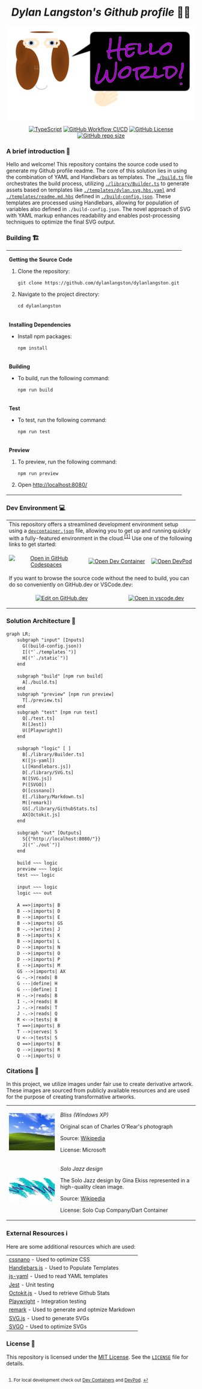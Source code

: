 <h1 align="center"><strong><em>Dylan Langston's Github profile</em> 🙋‍♂️</strong></h1>
<p align="center">
    <img src="../dylan.svg" alt="Dylan Langston's Github profile 🙋‍♂️" align="center"></img>
</p>

<p align="center">
  <a href="https://www.typescriptlang.org/"><img alt="TypeScript" src="https://img.shields.io/badge/TypeScript-3178C6?logo=typescript&logoColor=fff&style=flat-square"></a>
  <a href="https://github.com/dylanlangston/dylanlangston/actions/workflows/build.yml"><img alt="GitHub Workflow CI/CD" src="https://img.shields.io/github/actions/workflow/status/dylanlangston/dylanlangston/build.yml?label=CI%2FCD&style=flat-square"></a>
  <a href="https://github.com/dylanlangston/dylanlangston/blob/master/LICENSE"><img alt="GitHub License" src="https://img.shields.io/github/license/dylanlangston/dylanlangston?style=flat-square&label=License"></a>
  <a href="https://api.github.com/repos/dylanlangston/dylanlangston"><img alt="GitHub repo size" src="https://img.shields.io/github/repo-size/dylanlangston/dylanlangston?label=Repo%20Size&style=flat-square"></a>
</p>

### A brief introduction 🎤
Hello and welcome! This repository contains the source code used to generate my Github profile readme. The core of this solution lies in using the combination of YAML and Handlebars as templates. The [`./build.ts`](./build.ts) file orchestrates the build process, utilizing [`./library/Builder.ts`](./library/Builder.ts) to generate assets based on templates like [`./templates/dylan.svg.hbs.yaml`](./templates/dylan.svg.hbs.yaml) and [`./templates/readme.md.hbs`](./templates/readme.md.hbs) defined in [`./build-config.json`](./build-config.json). These templates are processed using Handlebars, allowing for population of variables also defined in `./build-config.json`. The novel approach of SVG with YAML markup enhances readability and enables post-processing techniques to optimize the final SVG output.

### Building 🏗️

<table>
  <tr>
    <td>

__Getting the Source Code__
1. Clone the repository: 
    ```
    git clone https://github.com/dylanlangston/dylanlangston.git
    ```
2. Navigate to the project directory:
    ```
    cd dylanlangston
    ```

    </td>
  </tr>
  <tr></tr>
  <tr>
    <td>

__Installing Dependencies__
* Install npm packages:
   ```
   npm install
   ```

    </td>
  </tr>
  <tr></tr>
  <tr>
    <td>

__Building__

* To build, run the following command:
    ```
    npm run build
    ```

    </td>
  </tr>
  <tr></tr>
  <tr>
    <td>

__Test__
* To test, run the following command:
    ```
    npm run test
    ```

    </td>
  </tr>
  <tr></tr>
  <tr>
    <td>

__Preview__
1. To preview, run the following command:
    ```
    npm run preview
    ```
2. Open [http://localhost:8080/](http://localhost:8080/)

    </td>
  </tr>
</table>

### Dev Environment 💻
<table>
  <tr>
    <td colspan="6">
      This repository offers a streamlined development environment setup using a <a href=".devcontainer/devcontainer.json"><code>devcontainer.json</code></a> file, allowing you to get up and running quickly with a fully-featured environment in the cloud.<sup><a href="#local-development" id="fnref-local-development">[1]</a></sup> Use one of the following links to get started:
    </td>
  </tr>
  <tr>
    <td colspan="2">
      <p align="center">
        <a href="https://codespaces.new/dylanlangston/dylanlangston"><img src="https://img.shields.io/static/v1?style=for-the-badge&label=&message=Open+GitHub+Codespaces&color=lightgrey&logo=github" alt="Open in GitHub Codespaces"></a>
      </p>
    </td>
    <td colspan="2">
      <p align="center">
        <a href="https://vscode.dev/redirect?url=vscode://ms-vscode-remote.remote-containers/cloneInVolume?url=https://github.com/dylanlangston/dylanlangston"><img src="https://img.shields.io/static/v1?style=for-the-badge&label=&message=Open+Dev+Container&color=blue&logo=visualstudiocode" alt="Open Dev Container"></a>
      </p>
    </td>
    <td colspan="2">
      <p align="center">
        <a href="https://devpod.sh/open#https://github.com/dylanlangston/dylanlangston"><img src="https://img.shields.io/static/v1?style=for-the-badge&label=&message=Open+DevPod&color=9933CC&logo=devdotto" alt="Open DevPod"></a>
      </p>
    </td>
  </tr>
  <tr>
    <td colspan="6">
      If you want to browse the source code without the need to build, you can do so conveniently on GitHub.dev or VSCode.dev:
    </td>
  </tr>
  <tr>
    <td colspan="3">
      <p align="center">
        <a href="https://github.dev/dylanlangston/dylanlangston"><img src="https://img.shields.io/static/v1?style=for-the-badge&label=&message=View+on+GitHub.dev&color=lightgrey&logo=github" alt="Edit on GitHub.dev"></a>
      </p>
    </td>
    <td colspan="3">
      <p align="center">
        <a href="https://vscode.dev/github/dylanlangston/dylanlangston"><img src="https://img.shields.io/static/v1?style=for-the-badge&label=&message=View+on+VSCode.dev&color=blue&logo=visualstudiocode" alt="Open in vscode.dev"></a>
      </p>
    </td>
  </tr>
</table>
</p>

### Solution Architecture 🏰
```mermaid
graph LR;
    subgraph "input" [Inputs]
      G((build-config.json))
      I[("`./templates`")]
      H[("`./static`")]
    end

    subgraph "build" [npm run build]
      A[./build.ts]
    end
    subgraph "preview" [npm run preview]
      T[./preview.ts]
    end
    subgraph "test" [npm run test]
      Q[./test.ts]
      R([Jest])
      U([Playwright])
    end

    subgraph "logic" [ ]
      B[./library/Builder.ts]
      K([js-yaml])
      L([Handlebars.js])
      D[./library/SVG.ts]
      N([SVG.js])
      P([SVGO])
      O([cssnano])
      E[./libary/Markdown.ts]
      M([remark])
      GS[./library/GithubStats.ts]
      AX[Octokit.js]
    end

    subgraph "out" [Outputs]
      S{{"http://localhost:8080/"}}
      J[("`./out`")]
    end

    build ~~~ logic
    preview ~~~ logic
    test ~~~ logic

    input ~~~ logic
    logic ~~~ out

    A ==>|imports| B
    B -->|imports| D
    B -->|imports| E
    B -->|imports| GS
    B -.->|writes| J
    B -->|imports| K
    B -->|imports| L
    D -->|imports| N
    D -->|imports| O
    D -->|imports| P
    E -->|imports| M
    GS -->|imports| AX
    G -.->|reads| B
    G ---|define| H
    G ---|define| I
    H -.->|reads| B
    I -.->|reads| B
    J -.->|reads| T
    J -.->|reads| Q
    R <-->|tests| B
    T ==>|imports| B
    T -->|serves| S
    U <-->|tests| S
    Q ==>|imports| B
    Q -->|imports| R
    Q -->|imports| U
```

### Citations 📓
In this project, we utilize images under fair use to create derivative artwork. These images are sourced from publicly available resources and are used for the purpose of creating transformative artworks.
<table>
  <tr>
    <td><img src="./static/bliss.webp" alt="Bliss (Windows XP)" width="200em"></td>
    <td>
      <p><em>Bliss (Windows XP)</em></p>
      <p>Original scan of Charles O'Rear's photograph</p>
      <p>Source: <a href="https://en.wikipedia.org/wiki/File:Bliss_(Windows_XP).png">Wikipedia</a></p>
      <p>License: Microsoft</p>
    </td>
  </tr>
  <tr>
    <td><img src="./static/solo.webp" alt="Solo Jazz design" width="200em"></td>
    <td>
      <p><em>Solo Jazz design</em></p>
      <p>The Solo Jazz design by Gina Ekiss represented in a high-quality clean image.</p>
      <p>Source: <a href="https://en.wikipedia.org/wiki/File:Solo_Jazz_design.jpg">Wikipedia</a></p>
      <p>License: Solo Cup Company/Dart Container</p>
    </td>
  </tr>
</table>



### External Resources ℹ️
Here are some additional resources which are used:
<table>
  <tr>
    <td><a href="https://github.com/cssnano/cssnano">cssnano</a> - Used to optimize CSS</td>
  </tr>
  <tr>
    <td><a href="https://github.com/handlebars-lang/handlebars.js">Handlebars.js</a> - Used to Populate Templates</td>
  </tr>
  <tr>
    <td><a href="https://github.com/nodeca/js-yaml">js-yaml</a> - Used to read YAML templates</td>
  </tr>
  <tr>
    <td><a href="https://github.com/jestjs/jest">Jest</a> - Unit testing</td>
  </tr>
  <tr>
    <td><a href="https://github.com/octokit/octokit.js">Octokit.js</a> - Used to retrieve Github Stats</td>
  </tr>
  <tr>
    <td><a href="https://github.com/microsoft/playwright">Playwright</a> - Integration testing</td>
  </tr>
  <tr>
    <td><a href="https://github.com/remarkjs/remark">remark</a> - Used to generate and optmize Markdown</td>
  </tr>
  <tr>
    <td><a href="https://github.com/svgdotjs/svg.js">SVG.js</a> - Used to generate SVGs</td>
  </tr>
  <tr>
    <td><a href="https://github.com/svg/svgo">SVGO</a> - Used to optimize SVGs</td>
  </tr>
</table>

### License 📜
This repository is licensed under the [MIT License](https://opensource.org/licenses/MIT). See the [`LICENSE`](https://github.com/dylanlangston/dylanlangston/blob/main/LICENSE) file for details.

<h2 id="footer"></h2>
<sub>
<section>
  <ol dir="auto">
    <li id="local-development">
    <p>For local development check out <a href="https://marketplace.visualstudio.com/items?itemName=ms-vscode-remote.remote-containers">Dev Containers</a> and <a href="https://devpod.sh/">DevPod</a>. <a href="#fnref-local-development" aria-label="Back to reference 1">↩</a></p>
    </li>
  </ol>
</section>
</sub>
